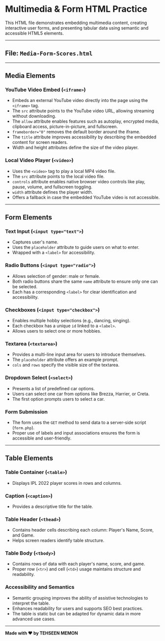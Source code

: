 # Multimedia & Form HTML Practice

This HTML file demonstrates embedding multimedia content, creating interactive user forms, and presenting tabular data using semantic and accessible HTML5 elements.

---

## File: `Media-Form-Scores.html`

---

## Media Elements

### YouTube Video Embed (`<iframe>`)

- Embeds an external YouTube video directly into the page using the `<iframe>` tag.
- The `src` attribute points to the YouTube video URL, allowing streaming without downloading.
- The `allow` attribute enables features such as autoplay, encrypted media, clipboard access, picture-in-picture, and fullscreen.
- `frameborder="0"` removes the default border around the iframe.
- The `title` attribute improves accessibility by describing the embedded content for screen readers.
- Width and height attributes define the size of the video player.

### Local Video Player (`<video>`)

- Uses the `<video>` tag to play a local MP4 video file.
- The `src` attribute points to the local video file.
- `controls` attribute enables native browser video controls like play, pause, volume, and fullscreen toggling.
- `width` attribute defines the player width.
- Offers a fallback in case the embedded YouTube video is not accessible.

---

## Form Elements

### Text Input (`<input type="text">`)

- Captures user's name.
- Uses the `placeholder` attribute to guide users on what to enter.
- Wrapped with a `<label>` for accessibility.

### Radio Buttons (`<input type="radio">`)

- Allows selection of gender: male or female.
- Both radio buttons share the same `name` attribute to ensure only one can be selected.
- Each has a corresponding `<label>` for clear identification and accessibility.

### Checkboxes (`<input type="checkbox">`)

- Enables multiple hobby selections (e.g., dancing, singing).
- Each checkbox has a unique `id` linked to a `<label>`.
- Allows users to select one or more hobbies.

### Textarea (`<textarea>`)

- Provides a multi-line input area for users to introduce themselves.
- The `placeholder` attribute offers an example prompt.
- `cols` and `rows` specify the visible size of the textarea.

### Dropdown Select (`<select>`)

- Presents a list of predefined car options.
- Users can select one car from options like Brezza, Harrier, or Creta.
- The first option prompts users to select a car.

### Form Submission

- The form uses the `GET` method to send data to a server-side script (`form.php`).
- Proper use of labels and input associations ensures the form is accessible and user-friendly.

---

## Table Elements

### Table Container (`<table>`)

- Displays IPL 2022 player scores in rows and columns.

### Caption (`<caption>`)

- Provides a descriptive title for the table.

### Table Header (`<thead>`)

- Contains header cells describing each column: Player's Name, Score, and Game.
- Helps screen readers identify table structure.

### Table Body (`<tbody>`)

- Contains rows of data with each player's name, score, and game.
- Proper row (`<tr>`) and cell (`<td>`) usage maintains structure and readability.

### Accessibility and Semantics

- Semantic grouping improves the ability of assistive technologies to interpret the table.
- Enhances readability for users and supports SEO best practices.
- The table is static but can be adapted for dynamic data in more advanced use cases.

---
**Made with ❤️ by TEHSEEN MEMON**
